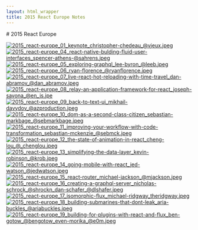 ```yaml
---
layout: html_wrapper
title: 2015 React Europe Notes
---
```


<div markdown="1" class="notes notes--markdown">
# 2015 React Europe

[![2015_react-europe_01_keynote_christopher-chedeau_@vjeux.jpeg][1]][1]
[![2015_react-europe_04_react-native-bulding-fluid-user-interfaces_spencer-athens-@sahrens.jpeg][2]][2]
[![2015_react-europe_05_exploring-graphql_lee-byron_@leeb.jpeg][3]][3]
[![2015_react-europe_06_ryan-florence_@ryanflorence.jpeg][4]][4]
[![2015_react-europe_07_live-react-hot-reloading-with-time-travel_dan-abramov_@dan_abramov.jpeg][5]][5]
[![2015_react-europe_08_relay-an-application-framework-for-react_joseph-savona_@en_js.jpe][6]][6]
[![2015_react-europe_09_back-to-text-ui_mikhail-davydov_@azproduction.jpeg][7]][7]
[![2015_react-europe_10_dom-as-a-second-class-citizen_sebastian-markbage_@sebmarkbage.jpeg][8]][8]
[![2015_react-europe_11_improving-your-workflow-with-code-transformation_sebastian-mckenzie_@sebmck.jpeg][9]][9]
[![2015_react-europe_12_the-state-of-animation-in-react_cheng-lou_@_chenglou.jpeg][10]][10]
[![2015_react-europe_13_simplifying-the-data-layer_kevin-robinson_@krob.jpeg][11]][11]
[![2015_react-europe_14_going-mobile-with-react_jed-watson_@jedwatson.jpeg][12]][12]
[![2015_react-europe_15_react-router_michael-jackson_@mjackson.jpeg][13]][13]
[![2015_react-europe_16_creating-a-graphql-server_nicholas-schrock_@shrockn_dan-schafer_@dlshafer.jpeg][14]][14]
[![2015_react-europe_17_isomorphic-flux_michael-ridgway_theridgway.jpeg][15]][15]
[![2015_react-europe_18_building-submarines-that-dont-leak_aria-buckles_@ariabuckles.jpeg][16]][16]
[![2015_react-europe_19_building-for-plugins-with-react-and-flux_ben-gotow_@bengotow_even-morika_@e0m.jpeg][17]][17]

</div>

[1]:  /images/2015-react-europe/2015_react-europe_01_keynote_christopher-chedeau_@vjeux.jpeg
[2]:  /images/2015-react-europe/2015_react-europe_04_react-native-bulding-fluid-user-interfaces_spencer-athens-@sahrens.jpeg
[3]:  /images/2015-react-europe/2015_react-europe_05_exploring-graphql_lee-byron_@leeb.jpeg
[4]:  /images/2015-react-europe/2015_react-europe_06_ryan-florence_@ryanflorence.jpeg
[5]:  /images/2015-react-europe/2015_react-europe_07_live-react-hot-reloading-with-time-travel_dan-abramov_@dan_abramov.jpeg
[6]:  /images/2015-react-europe/2015_react-europe_08_relay-an-application-framework-for-react_joseph-savona_@en_js.jpeg
[7]:  /images/2015-react-europe/2015_react-europe_09_back-to-text-ui_mikhail-davydov_@azproduction.jpeg
[8]:  /images/2015-react-europe/2015_react-europe_10_dom-as-a-second-class-citizen_sebastian-markbage_@sebmarkbage.jpeg
[9]:  /images/2015-react-europe/2015_react-europe_11_improving-your-workflow-with-code-transformation_sebastian-mckenzie_@sebmck.jpeg
[10]: /images/2015-react-europe/2015_react-europe_12_the-state-of-animation-in-react_cheng-lou_@_chenglou.jpeg
[11]: /images/2015-react-europe/2015_react-europe_13_simplifying-the-data-layer_kevin-robinson_@krob.jpeg
[12]: /images/2015-react-europe/2015_react-europe_14_going-mobile-with-react_jed-watson_@jedwatson.jpeg
[13]: /images/2015-react-europe/2015_react-europe_15_react-router_michael-jackson_@mjackson.jpeg
[14]: /images/2015-react-europe/2015_react-europe_16_creating-a-graphql-server_nicholas-schrock_@shrockn_dan-schafer_@dlshafer.jpeg
[15]: /images/2015-react-europe/2015_react-europe_17_isomorphic-flux_michael-ridgway_theridgway.jpeg
[16]: /images/2015-react-europe/2015_react-europe_18_building-submarines-that-dont-leak_aria-buckles_@ariabuckles.jpeg
[17]: /images/2015-react-europe/2015_react-europe_19_building-for-plugins-with-react-and-flux_ben-gotow_@bengotow_even-morika_@e0m.jpeg
